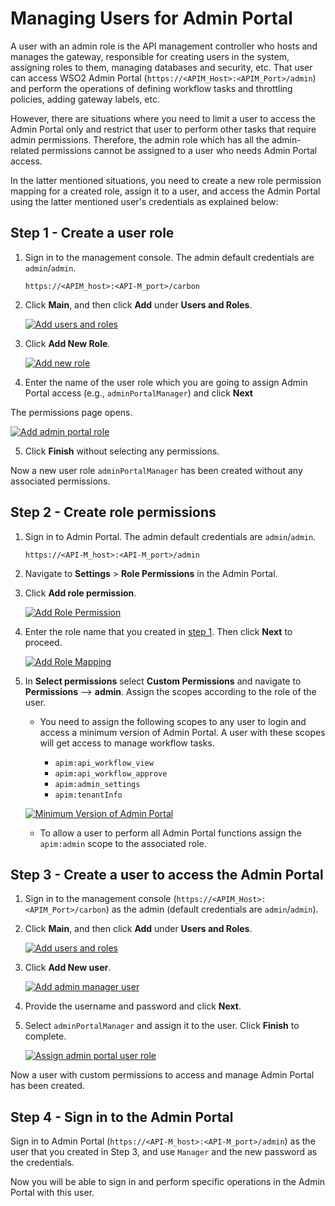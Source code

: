 # Managing Users for Admin Portal

A user with an admin role is the API management controller who hosts and manages the gateway, responsible for creating users in the system, assigning roles to them, managing databases and security, etc. That user can access  WSO2 Admin Portal (`https://<APIM_Host>:<APIM_Port>/admin`) and perform the operations of defining workflow tasks and throttling policies, adding gateway labels, etc.

However, there are situations where you need to limit a user to access the Admin Portal only and restrict that user to perform other tasks that require admin permissions. Therefore, the admin role which has all the admin-related permissions cannot be assigned to a user who needs Admin Portal access.

In the latter mentioned situations, you need to create a new role permission mapping for a created role, assign it to a user, and access the Admin Portal using the latter mentioned user's credentials as explained below:

<a name="step1"></a>

## Step 1 - Create a user role

1. Sign in to the management console. The admin default credentials are `admin`/`admin`.

    `https://<APIM_host>:<API-M_port>/carbon`

2.  Click **Main**, and then click **Add** under **Users and Roles**.

    [![Add users and roles]({{base_path}}/assets/img/administer/add-users-and-roles.png)]({{base_path}}/assets/img/administer/add-users-and-roles.png)

3.  Click **Add New Role**.

    [![Add new role]({{base_path}}/assets/img/administer/add-new-role.png)]({{base_path}}/assets/img/administer/add-new-role.png)

4. Enter the name of the user role which you are going to assign Admin Portal access (e.g., `adminPortalManager`) and click **Next**

 The permissions page opens.

   [![Add admin portal role]({{base_path}}/assets/img/administer/add-admin-portal-role.png)]({{base_path}}/assets/img/administer/add-admin-portal-role.png)

5.  Click **Finish** without selecting any permissions.

Now a new user role `adminPortalManager` has been created without any associated permissions.

<a name="step2"></a>

## Step 2 - Create role permissions

1. Sign in to Admin Portal. The admin default credentials are `admin`/`admin`.

     `https://<API-M_host>:<API-M_port>/admin`

2. Navigate to **Settings** > **Role Permissions** in the Admin Portal. 

3. Click **Add role permission**.

    [![Add Role Permission]({{base_path}}/assets/img/administer/add-role-permission.png)]({{base_path}}/assets/img/administer/add-role-permission.png) 

4. Enter the  role name that you created in <a href="#step1">step 1</a>. Then click **Next** to proceed.

    [![Add Role Mapping]({{base_path}}/assets/img/administer/add-new-role-mapping.png)]({{base_path}}/assets/img/administer/add-new-role-mapping.png)

5. In **Select permissions** select **Custom Permissions** and  navigate to  **Permissions** --> **admin**. 
Assign the scopes according to the role of the user.

    - You need to assign the following scopes to any user to login and access a minimum version of Admin Portal. A user with these scopes will get access to manage workflow tasks.  

        - `apim:api_workflow_view`
        - `apim:api_workflow_approve`
        - `apim:admin_settings`
        - `apim:tenantInfo`

    [![Minimum Version of Admin Portal]({{base_path}}/assets/img/administer/minimum-version-admin-portal.png)]({{base_path}}/assets/img/administer/minimum-version-admin-portal.png)

    - To allow a user to perform all Admin Portal functions assign the `apim:admin` scope to the associated role.

## Step 3 - Create a user to access the Admin Portal

1. Sign in to the management console (`https://<APIM_Host>:<APIM_Port>/carbon`) as the admin (default credentials are `admin`/`admin`).

2.  Click **Main**, and then click **Add** under **Users and Roles**.

    [![Add users and roles]({{base_path}}/assets/img/administer/add-users-and-roles.png)]({{base_path}}/assets/img/administer/add-users-and-roles.png)

3.  Click **Add New user**.

    [![Add admin manager user]({{base_path}}/assets/img/administer/add-manager-user.png)]({{base_path}}/assets/img/administer/add-manager-user.png)

4.  Provide the username and password and click **Next**.

5.  Select `adminPortalManager` and assign it to the user. Click **Finish** to complete.

    [![Assign admin portal user role]({{base_path}}/assets/img/administer/add-admin-manager-role-to-user.png)]({{base_path}}/assets/img/administer/add-admin-manager-role-to-user.png)

Now a user with custom permissions to access and manage Admin Portal has been created.

## Step 4 - Sign in to the Admin Portal

Sign in to Admin Portal (`https://<API-M_host>:<API-M_port>/admin`) as the user that you created in Step 3, and use `Manager` and the new password as the credentials. 

Now you will be able to sign in and perform specific operations in the Admin Portal with this user.
